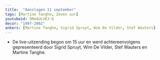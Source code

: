 ```yaml
---
title:  "Aanslagen 11 september"
tags: [Martine Tanghe, Zeven uur]
youtubeid: 9Rm4ULVK3-Q
decor: "1997-2002"
ankers: [Martine Tanghe, Sigrid Spruyt, Wim De Vilder, Stef Wauters]
---
```


* De live-uitzending begon om 15 uur en werd achtereenvolgens gepresenteerd door Sigrid Spruyt, Wim De Vilder, Stef Wauters en Martine Tanghe.
